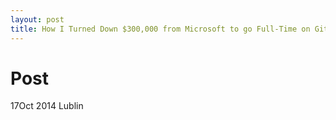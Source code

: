 ```yaml
---
layout: post
title: How I Turned Down $300,000 from Microsoft to go Full-Time on GitHub
---
```


<h1>Post</h1>


<p>
17Oct 2014 Lublin
</p>

